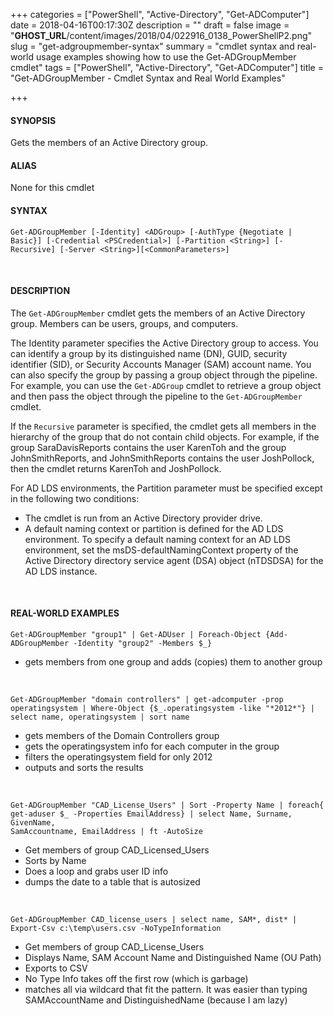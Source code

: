 +++
categories = ["PowerShell", "Active-Directory", "Get-ADComputer"]
date = 2018-04-16T00:17:30Z
description = ""
draft = false
image = "__GHOST_URL__/content/images/2018/04/022916_0138_PowerShellP2.png"
slug = "get-adgroupmember-syntax"
summary = "cmdlet syntax and real-world usage examples showing how to use the Get-ADGroupMember cmdlet"
tags = ["PowerShell", "Active-Directory", "Get-ADComputer"]
title = "Get-ADGroupMember - Cmdlet Syntax and Real World Examples"

+++


#### **SYNOPSIS**
Gets the members of an Active Directory group.
<br>   

#### **ALIAS**
None for this cmdlet
<br>

#### **SYNTAX**
```
Get-ADGroupMember [-Identity] <ADGroup> [-AuthType {Negotiate | Basic}] [-Credential <PSCredential>] [-Partition <String>] [-Recursive] [-Server <String>][<CommonParameters>]
````
<br>

#### **DESCRIPTION**
The `Get-ADGroupMember` cmdlet gets the members of an Active Directory group. Members can be users, groups, and computers.

The Identity parameter specifies the Active Directory group to access. You can identify a group by its distinguished name (DN), GUID, security identifier (SID), or
Security Accounts Manager (SAM) account name. You can also specify the group by passing a group object through the pipeline. For example, you can use the `Get-ADGroup` cmdlet to retrieve a group object and then pass the object through the pipeline to the `Get-ADGroupMember` cmdlet.

If the `Recursive` parameter is specified, the cmdlet gets all members in the hierarchy of the group that do not contain child objects. For example, if the group SaraDavisReports contains the user KarenToh and the group JohnSmithReports, and JohnSmithReports contains the user JoshPollock, then the cmdlet returns KarenToh and JoshPollock.

For AD LDS environments, the Partition parameter must be specified except in the following two conditions:
- The cmdlet is run from an Active Directory provider drive.
- A default naming context or partition is defined for the AD LDS environment. To specify a default naming context for an AD LDS environment, set the msDS-defaultNamingContext property of the Active Directory directory service agent (DSA) object (nTDSDSA) for the AD LDS instance.
<br>

#### **REAL-WORLD EXAMPLES**

```
Get-ADGroupMember "group1" | Get-ADUser | Foreach-Object {Add-ADGroupMember -Identity "group2" -Members $_}
```
- gets members from one group and adds (copies) them to another group 
<br>

```
Get-ADGroupMember "domain controllers" | get-adcomputer -prop operatingsystem | Where-Object {$_.operatingsystem -like "*2012*"} | select name, operatingsystem | sort name
```
- gets members of the Domain Controllers group
- gets the operatingsystem info for each computer in the group
- filters the operatingsystem field for only 2012
- outputs and sorts the results
<br>

```
Get-ADGroupMember "CAD_License_Users" | Sort -Property Name | foreach{ get-aduser $_ -Properties EmailAddress} | select Name, Surname, GivenName,
SamAccountname, EmailAddress | ft -AutoSize
```

- Get members of group CAD_Licensed_Users
- Sorts by Name
- Does a loop and grabs user ID info
- dumps the date to a table that is autosized
<br>

```
Get-ADGroupMember CAD_license_users | select name, SAM*, dist* | Export-Csv c:\temp\users.csv -NoTypeInformation
```

- Get members of group CAD_License_Users
- Displays Name, SAM Account Name and Distinguished Name (OU Path)
- Exports to CSV
- No Type Info takes off the first row (which is garbage)
- matches all via wildcard that fit the pattern. It was easier than typing SAMAccountName and DistinguishedName (because I am lazy)

